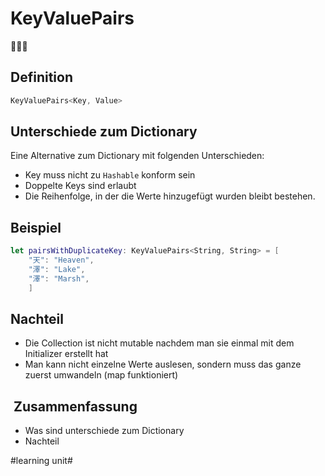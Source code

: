 # KeyValuePairs
🧑‍🤝‍🧑

## Definition

```swift
KeyValuePairs<Key, Value>
```

## Unterschiede zum Dictionary
Eine Alternative zum Dictionary mit folgenden Unterschieden:

- Key muss nicht zu `Hashable` konform sein
- Doppelte Keys sind erlaubt
- Die Reihenfolge, in der die Werte hinzugefügt wurden bleibt bestehen.


## Beispiel

```swift
let pairsWithDuplicateKey: KeyValuePairs<String, String> = [
    "天": "Heaven",
    "澤": "Lake",
    "澤": "Marsh",
	]
```


## Nachteil
- Die Collection ist nicht mutable nachdem man sie einmal mit dem Initializer erstellt hat
- Man kann nicht einzelne Werte auslesen, sondern muss das ganze zuerst umwandeln (map funktioniert)

##  Zusammenfassung
- Was sind unterschiede zum Dictionary
- Nachteil

#learning unit#
